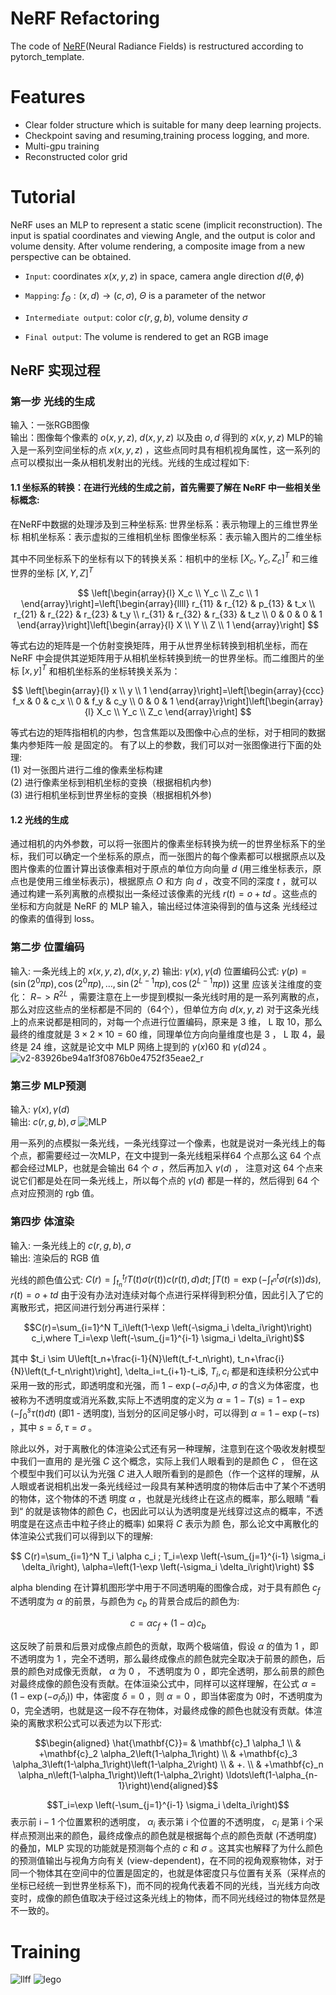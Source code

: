 NeRF Refactoring
=====
The code of [NeRF](https://arxiv.org/pdf/2003.08934.pdf)(Neural Radiance Fields) is restructured according to pytorch_template.

# Features
* Clear folder structure which is suitable for many deep learning projects.
* Checkpoint saving and resuming,training process logging, and more.
* Multi-gpu training
* Reconstructed color grid

# Tutorial
NeRF uses an MLP to represent a static scene (implicit reconstruction). The input is spatial coordinates and viewing Angle, and the output is color and volume density. After volume rendering, a composite image from a new perspective can be obtained.  

* ```Input```:  coordinates $x(x,y,z)$ in space, camera angle direction $d(\theta,\phi )$  

* ```Mapping```:  $f_{\Theta }:(x,d) \to (c,\sigma )$, $\Theta$ is a parameter of the networ  

* ```Intermediate output```:  color $c(r,g,b)$, volume density $\sigma$  

* ```Final output```:  The volume is rendered to get an RGB image

## NeRF 实现过程
### 第一步 光线的生成
输入：一张RGB图像  
输出：图像每个像素的 $o(x, y, z)$, $d(x, y, z)$ 以及由 $o, d$ 得到的 $x(x, y, z)$
MLP的输入是一系列空间坐标的点 $x(x, y, z)$ ，这些点同时具有相机视角属性，这一系列的点可以模拟出一条从相机发射出的光线。光线的生成过程如下:
#### 1.1 坐标系的转换：在进行光线的生成之前，首先需要了解在 NeRF 中一些相关坐标概念:
在NeRF中数据的处理涉及到三种坐标系:
世界坐标系：表示物理上的三维世界坐标
相机坐标系：表示虚拟的三维相机坐标
图像坐标系：表示输入图片的二维坐标

其中不同坐标系下的坐标有以下的转换关系：相机中的坐标 $\left[X_c, Y_c, Z_c\right]^T$ 和三维世界的坐标 $[X, Y, Z]^T$  

$$
\left[\begin{array}{l}
X_c \\
Y_c \\
Z_c \\
1
\end{array}\right]=\left[\begin{array}{llll}
r_{11} & r_{12} & p_{13} & t_x \\
r_{21} & r_{22} & r_{23} & t_y \\
r_{31} & r_{32} & r_{33} & t_z \\
0 & 0 & 0 & 1
\end{array}\right]\left[\begin{array}{l}
X \\
Y \\
Z \\
1
\end{array}\right]
$$

等式右边的矩阵是一个仿射变换矩阵，用于从世界坐标转换到相机坐标，而在 NeRF 中会提供其逆矩阵用于从相机坐标转换到统一的世界坐标。而二维图片的坐标 $[x, y]^T$ 和相机坐标系的坐标转换关系为：

$$
\left[\begin{array}{l}
x \\
y \\
1
\end{array}\right]=\left[\begin{array}{ccc}
f_x & 0 & c_x \\
0 & f_y & c_y \\
0 & 0 & 1
\end{array}\right]\left[\begin{array}{l}
X_c \\
Y_c \\
Z_c
\end{array}\right]
$$

等式右边的矩阵指相机的内参，包含焦距以及图像中心点的坐标，对于相同的数据集内参矩阵一般 是固定的。
有了以上的参数，我们可以对一张图像进行下面的处理:  
(1) 对一张图片进行二维的像素坐标构建  
(2) 进行像素坐标到相机坐标的变换（根据相机内参)  
(3) 进行相机坐标到世界坐标的变换（根据相机外参)
#### 1.2 光线的生成
通过相机的内外参数，可以将一张图片的像素坐标转换为统一的世界坐标系下的坐标，我们可以确定一个坐标系的原点，而一张图片的每个像素都可以根据原点以及图片像素的位置计算出该像素相对于原点的单位方向向量 $d$ (用三维坐标表示，原点也是使用三维坐标表示)，根据原点 $O$ 和方 向 $d$ ，改变不同的深度 $t$ ，就可以通过构建一系列离散的点模拟出一条经过该像素的光线 $r(t)=o+t d$ 。这些点的坐标和方向就是 NeRF 的 MLP 输入，输出经过体渲染得到的值与这条 光线经过的像素的值得到 loss。

### 第二步 位置编码
输入: 一条光线上的 $x(x, y, z), d(x, y, z)$ 输出: $\gamma(x), \gamma(d)$
位置编码公式: $\gamma(p)=\left(\sin \left(2^0 \pi p\right), \cos \left(2^0 \pi p\right), \ldots, \sin \left(2^{L-1} \pi p\right), \cos \left(2^{L-1} \pi p\right)\right)$ 这里 应该关注维度的变化： $R->R^{2 L}$ ，需要注意在上一步提到模拟一条光线时用的是一系列离散的点，那么对应这些点的坐标都是不同的（64个），但单位方向 $d(x, y, z)$ 对于这条光线上的点来说都是相同的，对每一个点进行位置编码，原来是 3 维， L 取 10，那么最终的维度就是 $3 \times 2 \times 10=60$ 维，同理单位方向向量维度也是 3 ， L 取 4，最终是 24 维，这就是论文中 MLP 网络上提到的 $\gamma(x) 60$ 和 $\gamma(d) 24$ 。
![v2-83926be94a1f3f0876b0e4752f35eae2_r](https://user-images.githubusercontent.com/61340340/237008128-7e28dab6-1f60-419a-b8a3-f141fc498ca2.jpg)


### 第三步 MLP预测
输入: $\gamma(x), \gamma(d)$  
输出: $c(r, g, b), \sigma$
![MLP](https://user-images.githubusercontent.com/61340340/237011945-ce4f502a-55f6-45e0-ade3-ac74dea45240.PNG)

用一系列的点模拟一条光线，一条光线穿过一个像素，也就是说对一条光线上的每个点，都需要经过一次MLP，在文中提到一条光线粗采样64 个点那么这 64 个点都会经过MLP，也就是会输出 64 个 $\sigma$ ，然后再加入 $\gamma(d)$ ， 注意对这 64 个点来说它们都是处在同一条光线上，所以每个点的 $\gamma(d)$ 都是一样的，然后得到 64 个点对应预测的 rgb 值。

### 第四步 体渲染
输入: 一条光线上的 $c(r, g, b), \sigma$  
输出: 渲染后的 RGB 值

光线的颜色值公式:
$C(r)=\int_{t_n}^{t_f} T(t) \sigma(r(t)) c(r(t), d) dt ; \int T(t)=\exp \left(-\int_{t^n}^t \sigma(r(s)) ds\right), r(t)=o + td$
由于没有办法对连续对每个点进行采样得到积分值，因此引入了它的离散形式，把区间进行划分再进行采样：

$$C(r)=\sum_{i=1}^N T_i\left(1-\exp \left(-\sigma_i \delta_i\right)\right) c_i,where  T_i=\exp \left(-\sum_{j=1}^{i-1} \sigma_i \delta_i\right)$$

其中 $t_i \sim U\left[t_n+\frac{i-1}{N}\left(t_f-t_n\right), t_n+\frac{i}{N}\left(t_f-t_n\right)\right], \delta_i=t_{i+1}-t_i$, $T_i, c_i$ 都是和连续积分公式中采用一致的形式，即透明度和光强，而 $1-\exp \left(-\sigma_i \delta_i\right)$中, $\sigma$ 的含义为体密度，也被称为不透明度或消光系数,实际上不透明度的定义为 $\alpha=1-T(s)=1-\exp \left(-\int_0^s \tau(t) d t\right)$ (即1 - 透明度), 当划分的区间足够小时，可以得到 $\alpha=1-\exp (-\tau s)$ ，其中 $s=\delta, \tau=\sigma$ 。

除此以外，对于离散化的体渲染公式还有另一种理解，注意到在这个吸收发射模型中我们一直用的 是光强 $C$ 这个概念，实际上我们人眼看到的是颜色 $C$ ， 但在这个模型中我们可以认为光强 $C$ 进入人眼所看到的是颜色（作一个这样的理解，从人眼或者说相机出发一条光线经过一段具有某种透明度的物体后击中了某个不透明的物体，这个物体的不透 明度 $\alpha$ ，也就是光线终止在这点的概率，那么眼睛 “看到“ 的就是该物体的颜色 $C$，也因此可以认为透明度是光线穿过这点的概率，不透明度是在这点击中粒子终止的概率) 如果将 $C$ 表示为颜 色，那么论文中离散化的体渲染公式我们可以得到以下的理解:

$$
C(r)=\sum_{i=1}^N T_i \alpha c_i ; T_i=\exp \left(-\sum_{j=1}^{i-1} \sigma_i \delta_i\right), \alpha=\left(1-\exp \left(-\sigma_i \delta_i\right)\right)
$$

alpha blending 在计算机图形学中用于不同透明庵的图像合成，对于具有颜色 $c_f$ 不透明度为 $\alpha$ 的前景，与颜色为 $c_b$ 的背景合成后的颜色为:

$$
c=\alpha c_f+(1-\alpha) c_b
$$

这反映了前景和后景对成像点颜色的贡献，取两个极端值，假设 $\alpha$ 的值为 1 ，即不透明度为 1 ，完全不透明，那么最终成像点的颜色就完全取决于前景的颜色，后景的颜色对成像无贡献， $\alpha$ 为 0 ， 不透明度为 0 ，即完全透明，那么前景的颜色对最终成像的颜色没有贡献。在体洹染公式中，同样可以这样理解，在公式 $\alpha=\left(1-\exp \left(-\sigma_i \delta_i\right)\right)$ 中，体密度 $\delta=0$ ，则 $\alpha=0$ ，即当体密度为 0时，不透明度为0，完全透明，也就是这一段不存在物体，对最终成像的颜色也就没有贡献。体渲染的离散求积公式可以表述为以下形式:

$$\begin{aligned} \hat{\mathbf{C}}= & \mathbf{c}_1 \alpha_1 \\ & +\mathbf{c}_2 \alpha_2\left(1-\alpha_1\right) \\ & +\mathbf{c}_3 \alpha_3\left(1-\alpha_1\right)\left(1-\alpha_2\right) \\ & +. \\ & +\mathbf{c}_n \alpha_n\left(1-\alpha_1\right)\left(1-\alpha_2\right) \ldots\left(1-\alpha_{n-1}\right)\end{aligned}$$

$$T_i=\exp \left(-\sum_{j=1}^{i-1} \sigma_i \delta_i\right)$$表示前 $\mathrm{i}-1$ 个位置累积的透明度， $\alpha_i$ 表示第 $\mathrm{i}$ 个位置的不透明度， $c_i$ 是第 $\mathrm{i}$ 个采样点预测出来的颜色，最终成像点的颜色就是根据每个点的颜色贡献 (不透明度) 的叠加，MLP 实现的功能就是预测每个点的 $c$ 和 $\sigma$ 。这其实也解释了为什么颜色的预测值输出与视角方向有关 (view-dependent)，在不同的视角观察物体，对于同一个物体其在空间中的位置是固定的，也就是体密度只与位置有关系（采样点的坐标已经统一到世界坐标系下)，而不同的视角代表着不同的光线，当光线方向改变时，成像的颜色值取决于经过这条光线上的物体，而不同光线经过的物体显然是不一致的。


# Training

 

![llff](https://github.com/PatrioticDedicated/Result/blob/main/gif/llff.gif)
![lego](https://user-images.githubusercontent.com/61340340/236772533-a7d382ab-2155-47f1-8c57-87efa8949ec2.gif)
